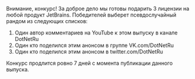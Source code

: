 ﻿---
Number: 23
Title: RadioDotNet №23
PublishDate: 2021-02-28T21:39:59Z
Authors:
  - Анатолий Кулаков
  - Игорь Лабутин
Mastering: Максим Шошин
Music:
  Максим Аршинов «Pensive yeti.0.1»: https://hightech.group/ru/about
Patrons:
  - Александр
Home: https://anchor.fm/radiodotnet/episodes/RadioDotNet-023-er8181
Audio: https://anchor.fm/s/f0c0ef4/podcast/play/27574977/https%3A%2F%2Fd3ctxlq1ktw2nl.cloudfront.net%2Fstaging%2F2021-1-28%2F1957034f-3ef1-af4e-6642-d32b0503dc1a.mp3
Topics:

  - Subject: Announcing .NET 6 Preview 1
    Timestamp: 00:02:50
    Links:
      - https://devblogs.microsoft.com/dotnet/announcing-net-6-preview-1/
      - https://devblogs.microsoft.com/aspnet/asp-net-core-updates-in-net-6-preview-1/
      - https://devblogs.microsoft.com/dotnet/announcing-entity-framework-core-6-0-preview-1/

  - Subject: JetBrains 2020 Итоги года
    Timestamp: 00:24:10
    Links:
      - https://www.jetbrains.com/ru-ru/lp/annualreport-2020/
      - https://www.jetbrains.com/lp/annualreport-2020/
      - https://blog.jetbrains.com/blog/2021/01/27/take-part-in-the-developer-ecosystem-2021-survey/

  - Subject: Scriban Text Templating Language
    Timestamp: 00:32:56
    Links:
      - https://xoofx.com/blog/2017/11/13/implementing-a-text-templating-language-and-engine-for-dotnet/
      - https://github.com/scriban/scriban

  - Subject: Find, Fix, and Avoid Memory Leaks
    Timestamp: 00:47:53
    Links:
      - https://michaelscodingspot.com/find-fix-and-avoid-memory-leaks-in-c-net-8-best-practices/
      - https://habr.com/ru/company/otus/blog/536942/

  - Subject: DotNext 2020 Moscow Playlist
    Timestamp: 01:08:40
    Links:
      - https://www.youtube.com/playlist?list=PLtWrKx3nUGBfRvrRmicKedShARUrDU3sj

  - Subject: Подслушано
    Timestamp: 01:18:33
    Links:
      - https://podlodka.io/200
      - https://podlodka.io/119
      - https://devzen.ru/episode-0322/
      - https://sdcast.ksdaemon.ru/2020/12/sdcast-126/
      - https://www.youtube.com/watch?v=uJ1QZ3onLNo
      - https://www.youtube.com/watch?v=5iJWOPaNZDA
      - https://www.youtube.com/watch?v=t7iP7AVRNnI

---
Внимание, конкурс! За доброе дело мы готовы подарить 3 лицензии на любой продукт JetBrains. Победителей выберет псевдослучайный рандом из следующих списков:

1. Один автор комментариев на YouTube к этом выпуску в канале DotNetRu
2. Один кто поделился этим анонсом в группе VK.com/DotNetRu
3. Один кто поделился этим анонсом в twitter.com/DotNetRu

Конкурс продлится ровно 7 дней с момента публикации данного выпуска.
